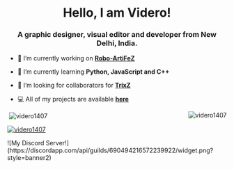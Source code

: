 <h1 align="center">Hello, I am Videro!</h1>
<h3 align="center">A graphic designer, visual editor and developer from New Delhi, India.</h3>


- 🔭 I’m currently working on [**Robo-ArtiFeZ**](https://github.com/Videro1407/ArtiFeZ)

- 🌱 I’m currently learning **Python, JavaScript and C++**

- 🤝 I’m looking for collaborators for [**TrixZ**](https://discordbotlist.com/bots/trixz)

- 💻 All of my projects are available [**here**](https://www.github.com/Videro1407)

<p><img align="right" src="https://github-readme-stats.vercel.app/api/top-langs?username=videro1407&show_icons=true&locale=en&layout=compact" alt="videro1407" /></p>
<p>&nbsp;<img align="center" src="https://github-readme-stats.vercel.app/api?username=videro1407&show_icons=true&locale=en" alt="videro1407" /></p>

<p align="left"> <a href="https://twitter.com/videro1407" target="blank"><img src="https://img.shields.io/twitter/follow/videro1407?logo=twitter&style=for-the-badge" alt="videro1407" /></a> </p>
![My Discord Server!](https://discordapp.com/api/guilds/690494216572239922/widget.png?style=banner2)
